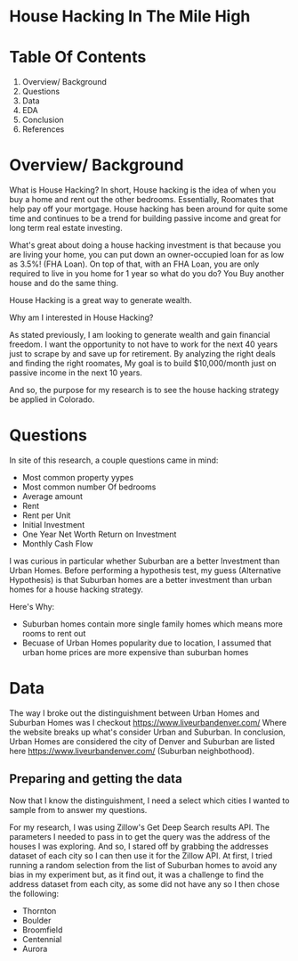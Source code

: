 # House Hacking In The Mile High


# Table Of Contents
1. Overview/ Background
2. Questions
3. Data
4. EDA
5. Conclusion
6. References



# Overview/ Background
What is House Hacking? In short, House hacking is the idea of when you buy a home and
rent out the other bedrooms. Essentially, Roomates that help pay off your mortgage.
House hacking has been around for quite some time and continues to be a trend for
building passive income and great for long term real estate investing.

What's great about doing a house hacking investment is that because you are living
your home, you can put down an owner-occupied loan for as low as 3.5%! (FHA Loan).
On top of that, with an FHA Loan, you are only required to live in you home for 1 year
so what do you do? You Buy another house and do the same thing.

House Hacking is a great way to generate wealth.

Why am I interested in House Hacking?

As stated previously, I am looking to generate wealth and gain financial freedom.
I want the opportunity to not have to work for the next 40 years just to scrape 
by and save up for retirement. By analyzing the right deals and finding the
right roomates, My goal is to build $10,000/month just on passive income in
the next 10 years.

And so, the purpose for my research is to see the house hacking strategy be applied in
Colorado.

# Questions
In site of this research, a couple questions came in mind:


* Most common property yypes
* Most common number Of bedrooms
* Average amount
* Rent 
* Rent per Unit
* Initial Investment
* One Year Net Worth Return on Investment
* Monthly Cash Flow

I was curious in particular whether Suburban are a better Investment than Urban Homes.
Before performing a hypothesis test, my guess (Alternative Hypothesis) is that Suburban
homes are a better investment than urban homes for a house hacking strategy.

Here's Why:

* Suburban homes contain more single family homes which means more rooms to rent out
* Becuase of Urban Homes popularity due to location, I assumed that urban home prices
are more expensive than suburban homes

# Data
The way I broke out the distinguishment between Urban Homes and Suburban Homes was I checkout 
https://www.liveurbandenver.com/ Where the website breaks up what's consider
Urban and Suburban. In conclusion, Urban Homes are considered the city of Denver and
Suburban are listed here https://www.liveurbandenver.com/ (Suburban neighbothood).

## Preparing and getting the data
Now that I know the distinguishment, I need a select which cities I wanted to sample from
to answer my questions. 

For my research, I was using Zillow's Get Deep Search results API. The parameters I
needed to pass in to get the query was the address of the houses I was exploring. And
so, I stared off by grabbing the addresses dataset of each city so I can then use it
for the Zillow API. At first, I tried running a random selection from the list of
Suburban homes to avoid any bias in my experiment but, as it find out, it was a
challenge to find the address dataset from each city, as some did not have any so I
then chose the following:

* Thornton
* Boulder
* Broomfield
* Centennial
* Aurora

